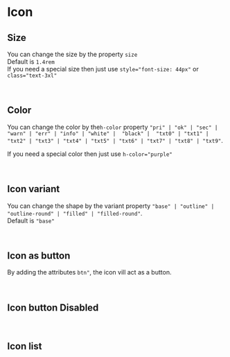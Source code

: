 # Icon

## Size

You can change the size by the property `size`<br>
Default is `1.4rem`<br>
If you need a special size then just use `style="font-size: 44px"` or `class="text-3xl"`

<hhl-live-editor title="" htmlCode='
    <template>
    <div class="flex gap-4">        
        <div class="flex flex-col items-center"><p>1rem</p><H_icon name="edit" h-font-size="1rem"></H_icon></div> 
        <div class="flex flex-col items-center"><p>standard</p><H_icon name="edit" ></H_icon></div>
        <div class="flex flex-col items-center"><p>2rem</p><H_icon name="edit" h-font-size="2rem"></H_icon></div>  
        <div class="flex flex-col items-center"><p>40px</p><H_icon name="edit" h-font-size="40px"></H_icon></div> 
        <div class="flex flex-col items-center"><p>style</p><H_icon name="edit" style="font-size: 45px"></H_icon></div> 
        <div class="flex flex-col items-center"><p>class</p><H_icon name="edit" class="text-5xl"></H_icon></div>        
    </div>
    </template>
'>
</hhl-live-editor>

<br>

## Color

You can change the color by the`h-color` property `"pri" | "ok" | "sec" | "warn" | "err" | "info" | "white" |  "black" |  "txt0" | "txt1" | "txt2" | "txt3" | "txt4" | "txt5" | "txt6" | "txt7" | "txt8" | "txt9"`. <br>

If you need a special color then just use `h-color="purple"`

<hhl-live-editor title="" htmlCode='
      <template>
      <div>
      <div class="flex gap-4">
            <div><p>pri</p><H_icon name="edit" h-color="var(--color-pri)"></H_icon></div>
            <div><p>sec</p><H_icon name="edit" h-color="var(--color-sec)"></H_icon></div>
            <div><p>ok</p><H_icon name="edit" h-color="var(--color-ok)"></H_icon></div>
            <div><p>err</p><H_icon name="edit" h-color="var(--color-err)"></H_icon></div>
            <div><p>warn</p><H_icon name="edit" h-color="var(--color-warn)"></H_icon></div>
            <div><p>info</p><H_icon name="edit" h-color="var(--color-info)"></H_icon></div>
            <div><p>white</p><H_icon name="edit" h-color="white"></H_icon></div>
            <div><p>black</p><H_icon name="edit" h-color="black"></H_icon></div>
            <div><p>txt0</p><H_icon name="edit" h-color="var(--color-txt0)"></H_icon></div>
            <div><p>txt1</p><H_icon name="edit" h-color="var(--color-txt1)"></H_icon></div> 
            <div><p>txt2</p><H_icon name="edit" h-color="var(--color-txt2)"></H_icon></div>
            <div><p>txt3</p><H_icon name="edit" h-color="var(--color-txt3)"></H_icon></div>
            <div><p>txt4</p><H_icon name="edit" h-color="var(--color-txt4)"></H_icon></div>
            <div><p>txt5</p><H_icon name="edit" h-color="var(--color-txt5)"></H_icon></div>
            <div><p>txt6</p><H_icon name="edit" h-color="var(--color-txt6)"></H_icon></div>
            <div><p>txt7</p><H_icon name="edit" h-color="var(--color-txt7)"></H_icon></div>
            <div><p>txt8</p><H_icon name="edit" h-color="var(--color-txt8)"></H_icon></div>
            <div><p>txt9</p><H_icon name="edit" h-color="var(--color-txt9)"></H_icon></div>
            <div><p>purple</p><H_icon name="edit" h-color="purple"></H_icon></div>             
      </div>
            <div class="flex gap-4">
            <div><p>pri</p><H_icon name="edit" h-color="var(--color-pri)" variant="outline-round"></H_icon></div>
            <div><p>sec</p><H_icon name="edit" h-color="var(--color-sec)" variant="outline-round"></H_icon></div>
            <div><p>ok</p><H_icon name="edit" h-color="var(--color-ok)" variant="outline-round"></H_icon></div>
            <div><p>err</p><H_icon name="edit" h-color="var(--color-err)" variant="outline-round"></H_icon></div>
            <div><p>warn</p><H_icon name="edit" h-color="var(--color-warn)" variant="outline-round"></H_icon></div>
            <div><p>info</p><H_icon name="edit" h-color="var(--color-info)" variant="outline-round"></H_icon></div>
            <div><p>white</p><H_icon name="edit" h-color="white" variant="outline-round"></H_icon></div>
            <div><p>black</p><H_icon name="edit" h-color="black" variant="outline-round"></H_icon></div>
            <div><p>txt0</p><H_icon name="edit" h-color="var(--color-txt0)" variant="outline-round"></H_icon></div>
            <div><p>txt1</p><H_icon name="edit" h-color="var(--color-txt1)" variant="outline-round"></H_icon></div> 
            <div><p>txt2</p><H_icon name="edit" h-color="var(--color-txt2)" variant="outline-round"></H_icon></div>
            <div><p>txt3</p><H_icon name="edit" h-color="var(--color-txt3)" variant="outline-round"></H_icon></div>
            <div><p>txt4</p><H_icon name="edit" h-color="var(--color-txt4)" variant="outline-round"></H_icon></div>
            <div><p>txt5</p><H_icon name="edit" h-color="var(--color-txt5)" variant="outline-round"></H_icon></div>
            <div><p>txt6</p><H_icon name="edit" h-color="var(--color-txt6)" variant="outline-round"></H_icon></div>
            <div><p>txt7</p><H_icon name="edit" h-color="var(--color-txt7)" variant="outline-round"></H_icon></div>
            <div><p>txt8</p><H_icon name="edit" h-color="var(--color-txt8)" variant="outline-round"></H_icon></div>
            <div><p>txt9</p><H_icon name="edit" h-color="var(--color-txt9)" variant="outline-round"></H_icon></div>
            <div><p>purple</p><H_icon name="edit" h-color="purple" variant="outline-round"></H_icon></div>             
      </div>
            <div class="flex gap-4 mt-4">
            <div><p>pri</p><H_icon name="edit" h-color="var(--color-pri)" variant="filled-round"></H_icon></div>
            <div><p>sec</p><H_icon name="edit" h-color="var(--color-sec)" variant="filled-round"></H_icon></div>
            <div><p>ok</p><H_icon name="edit" h-color="var(--color-ok)" variant="filled-round"></H_icon></div>
            <div><p>err</p><H_icon name="edit" h-color="var(--color-err)" variant="filled-round"></H_icon></div>
            <div><p>warn</p><H_icon name="edit" h-color="var(--color-warn)" variant="filled-round"></H_icon></div>
            <div><p>info</p><H_icon name="edit" h-color="var(--color-info)" variant="filled-round"></H_icon></div>
            <div><p>white</p><H_icon name="edit" h-color="white" variant="filled-round"></H_icon></div>
            <div><p>black</p><H_icon name="edit" h-color="black" variant="filled-round"></H_icon></div>
            <div><p>txt0</p><H_icon name="edit" h-color="var(--color-txt0)" variant="filled-round"></H_icon></div>
            <div><p>txt1</p><H_icon name="edit" h-color="var(--color-txt1)" variant="filled-round"></H_icon></div>
            <div><p>txt2</p><H_icon name="edit" h-color="var(--color-txt2)" variant="filled-round"></H_icon></div>
            <div><p>txt3</p><H_icon name="edit" h-color="var(--color-txt3)" variant="filled-round"></H_icon></div>
            <div><p>txt4</p><H_icon name="edit" h-color="var(--color-txt4)" variant="filled-round"></H_icon></div>
            <div><p>txt5</p><H_icon name="edit" h-color="var(--color-txt5)" variant="filled-round"></H_icon></div> 
            <div><p>txt6</p><H_icon name="edit" h-color="var(--color-txt6)" variant="filled-round"></H_icon></div> 
            <div><p>txt7</p><H_icon name="edit" h-color="var(--color-txt7)" variant="filled-round"></H_icon></div>
            <div><p>txt8</p><H_icon name="edit" h-color="var(--color-txt8)" variant="filled-round"></H_icon></div>
            <div><p>txt9</p><H_icon name="edit" h-color="var(--color-txt9)" variant="filled-round"></H_icon></div>
            <div><p>purple</p><H_icon name="edit" h-color="purple" variant="filled-round"></H_icon></div>             
      </div>
      </div>
      </template>
'>
</hhl-live-editor>
<br>

## Icon variant

You can change the shape by the variant property `"base" | "outline" | "outline-round" | "filled" | "filled-round"`. <br>
Default is `"base"`

<hhl-live-editor title="" htmlCode='
      <template>
      <div class="flex gap-4">
        <div><p>base</p><H_icon name="edit" variant="base"></H_icon></div>
        <div><p>outline</p><H_icon name="edit" variant="outline"></H_icon></div>
        <div><p>outline-round</p><H_icon name="edit" variant="outline-round"></H_icon></div>
        <div><p>filled</p><H_icon name="edit" variant="filled"></H_icon></div>
        <div><p>filled-round</p><H_icon name="edit" variant="filled-round"></H_icon></div>
      </div>
      </template>
'>
</hhl-live-editor>

<br>

## Icon as button

By adding the attributes `btn"`, the icon vill act as a button.<br>

<hhl-live-editor title="" htmlCode='
    <template>
     <div class="flex gap-4">
        <div><p>base</p><H_icon name="edit" btn></H_icon></div>
        <div><p>outline</p><H_icon name="edit" btn variant="outline"></H_icon></div>
        <div><p>outline-round</p><H_icon name="edit" outline btn variant="outline-round"></H_icon></div>
        <div><p>filled</p><H_icon name="edit" btn variant="filled"></H_icon></div>
        <div><p>filled-round</p><H_icon name="edit" btn variant="filled-round"></H_icon></div>
    </div>
    </template>
'>
</hhl-live-editor>

<br>

## Icon button Disabled

<hhl-live-editor title="" htmlCode='
 <template>
     <div class="flex gap-4">
        <div><p>outline</p><H_icon name="edit" outline btn disabled></H_icon></div>
        <div><p>round false</p><H_icon name="edit" outline :round="false" btn disabled></H_icon></div>
        <div><p>outline filled</p><H_icon name="edit" outline filled btn disabled></H_icon></div>
        <div><p>round false filled</p><H_icon name="edit" outline :round="false" filled btn disabled></H_icon></div>
    </div>
    </template>
'>
</hhl-live-editor>

<br>

## Icon list

<ico-list/>
<br>
<br>
